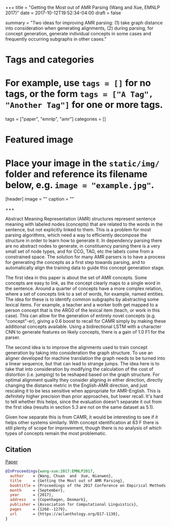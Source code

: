 +++
title = "Getting the Most out of AMR Parsing (Wang and Xue, EMNLP 2017)"
date = 2017-10-12T19:52:34-04:00
draft = false

summary = "Two ideas for improving AMR parsing: (1) take graph distance into consideration when generating alignments, (2) during parsing, for concept generation, generate individual concepts in some cases and frequently occurring subgraphs in other cases."

# Tags and categories
# For example, use `tags = []` for no tags, or the form `tags = ["A Tag", "Another Tag"]` for one or more tags.
tags = ["paper", "emnlp", "amr"]
categories = []

# Featured image
# Place your image in the `static/img/` folder and reference its filename below, e.g. `image = "example.jpg"`.
[header]
image = ""
caption = ""

+++

Abstract Meaning Representation (AMR) structures represent sentence meaning with labeled nodes (concepts) that are related to the words in the sentence, but not explicitly linked to them.
This is a problem for most parsing algorithms, which need a way to efficiently decompose the structure in order to learn how to generate it.
In dependency parsing there are no abstract nodes to generate, in constituency parsing there is a very small set of node types, and for CCG, TAG, etc the labels come from a constrained space.
The solution for many AMR parsers is to have a process for generating the concepts as a first step towards parsing, and to automatically align the training data to guide this concept generation stage.

The first idea in this paper is about the set of AMR concepts.
Some concepts are easy to link, as the concept clearly maps to a single word in the sentence.
Around a quarter of concepts have a more complex relation, where a set of concepts link to a set of words, for example, named entities.
The idea for these is to identify common subgraphs by abstracting some lexical items.
For example, a teacher and a worker both get mapped to a person concept that is the ARG0 of the lexical item (teach, or work in this case).
This can allow for the generation of entirely novel concepts (e.g. "concept"-er), giving a 0.6 boost to recall for CAMR simply by making these additional concepts available.
Using a bidirectional LSTM with a character CNN to generate features on likely concepts, there is a gain of 1.0 F1 for the parser.

The second idea is to improve the alignments used to train concept generation by taking into consideration the graph structure.
To use an aligner developed for machine translation the graph needs to be turned into a linear sequence, but that can lead to strange jumps.
The idea here is to take that into consideration by modifying the calculation of the cost of distortion (i.e. jumping) to be reshaped based on the graph structure.
For optimal alignment quality they consider aligning in either direction, directly changing the distance metric in the English-AMR direction, and just rescaling it to be less sensitive when appropriate for AMR-English.
This is definitely higher precision than prior approaches, but lower recall.
It's hard to tell whether this helps, since the evaluation doesn't separate it out from the first idea (results in section 5.3 are not on the same dataset as 5.1).

Given how separate this is from CAMR, it would be interesting to see if it helps other systems similarly.
With concept identification at 83 F there is still plenty of scope for improvement, though there is no analysis of which types of concepts remain the most problematic.

## Citation

[Paper](https://aclanthology.org/D/D17/D17-1130.pdf)

```bibtex
@InProceedings{wang-xue:2017:EMNLP2017,
  author    = {Wang, Chuan  and  Xue, Nianwen},
  title     = {Getting the Most out of AMR Parsing},
  booktitle = {Proceedings of the 2017 Conference on Empirical Methods in Natural Language Processing},
  month     = {September},
  year      = {2017},
  address   = {Copenhagen, Denmark},
  publisher = {Association for Computational Linguistics},
  pages     = {1268--1279},
  url       = {https://aclanthology.org/D17-1130},
}
```

